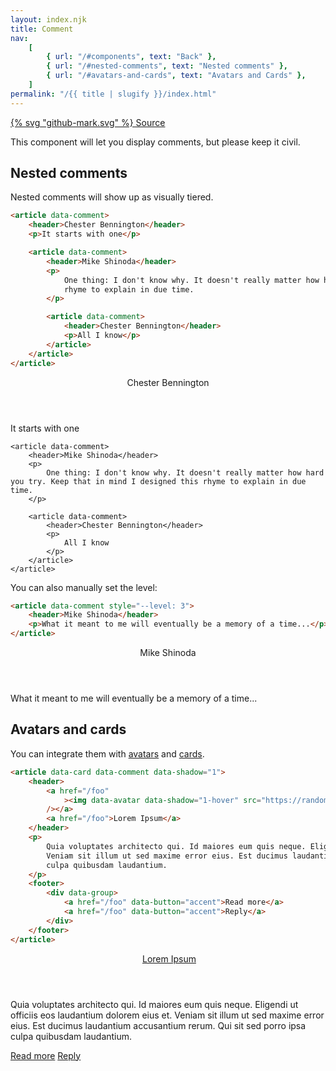 ```yaml
---
layout: index.njk
title: Comment
nav:
    [
        { url: "/#components", text: "Back" },
        { url: "/#nested-comments", text: "Nested comments" },
        { url: "/#avatars-and-cards", text: "Avatars and Cards" },
    ]
permalink: "/{{ title | slugify }}/index.html"
---
```


<a href="https://github.com/iamschulz/ssstyles/blob/main/css/comment.css" data-button>{% svg "github-mark.svg" %} Source</a>

This component will let you display comments, but please keep it civil.

## Nested comments

Nested comments will show up as visually tiered.

```html
<article data-comment>
	<header>Chester Bennington</header>
	<p>It starts with one</p>

	<article data-comment>
		<header>Mike Shinoda</header>
		<p>
			One thing: I don't know why. It doesn't really matter how hard you try. Keep that in mind I designed this
			rhyme to explain in due time.
		</p>

		<article data-comment>
			<header>Chester Bennington</header>
			<p>All I know</p>
		</article>
	</article>
</article>
```

<article data-comment>
	<header>Chester Bennington</header>
	<p>
		It starts with one
	</p>

    <article data-comment>
    	<header>Mike Shinoda</header>
    	<p>
    		One thing: I don't know why. It doesn't really matter how hard you try. Keep that in mind I designed this rhyme to explain in due time.
    	</p>

    	<article data-comment>
    		<header>Chester Bennington</header>
    		<p>
    			All I know
    		</p>
    	</article>
    </article>

</article>

You can also manually set the level:

```html
<article data-comment style="--level: 3">
	<header>Mike Shinoda</header>
	<p>What it meant to me will eventually be a memory of a time...</p>
</article>
```

<article data-comment style="--level: 3">
	<header>Mike Shinoda</header>
	<p>What it meant to me will eventually be a memory of a time...</p>
</article>

## Avatars and cards

You can integrate them with [avatars](/avatar) and [cards](/card).

```html
<article data-card data-comment data-shadow="1">
	<header>
		<a href="/foo"
			><img data-avatar data-shadow="1-hover" src="https://randomuser.me/api/portraits/lego/1.jpg" alt=""
		/></a>
		<a href="/foo">Lorem Ipsum</a>
	</header>
	<p>
		Quia voluptates architecto qui. Id maiores eum quis neque. Eligendi ut officiis eos laudantium dolorem eius et.
		Veniam sit illum ut sed maxime error eius. Est ducimus laudantium accusantium rerum. Qui sit sed porro ipsa
		culpa quibusdam laudantium.
	</p>
	<footer>
		<div data-group>
			<a href="/foo" data-button="accent">Read more</a>
			<a href="/foo" data-button="accent">Reply</a>
		</div>
	</footer>
</article>
```

<article data-card data-comment data-shadow="1">
    <header>
        <a href="/foo"><img data-avatar data-shadow="1-hover" src="https://randomuser.me/api/portraits/lego/1.jpg" alt="" /></a>
        <a href="/foo">Lorem Ipsum</a>
    </header>
    <p>Quia voluptates architecto qui. Id maiores eum quis neque. Eligendi ut officiis eos laudantium dolorem eius et. Veniam sit illum ut sed maxime error eius. Est ducimus laudantium accusantium rerum. Qui sit sed porro ipsa culpa quibusdam laudantium.</p>
    <footer>
        <div data-group>
            <a href="/foo" data-button="accent">Read more</a>
            <a href="/foo" data-button="accent">Reply</a>
        </div>
    </footer>
</article>
